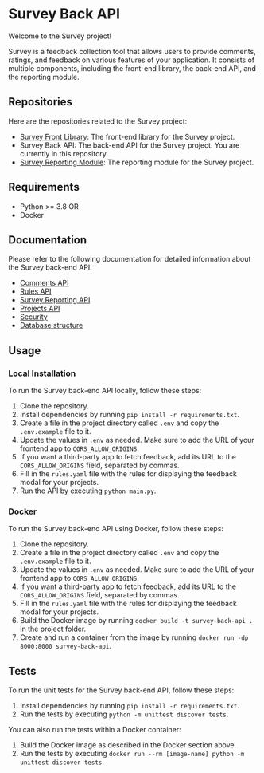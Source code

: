 # Survey Back API

Welcome to the Survey project!

Survey is a feedback collection tool that allows users to provide comments, ratings, and feedback on various features of your application. It consists of multiple components, including the front-end library, the back-end API, and the reporting module.

## Repositories

Here are the repositories related to the Survey project:

- [Survey Front Library](https://github.com/optittm/survey-front-library): The front-end library for the Survey project.
- Survey Back API: The back-end API for the Survey project. You are currently in this repository.
- [Survey Reporting Module](https://github.com/optittm/survey-reporting-module): The reporting module for the Survey project.

## Requirements

- Python >= 3.8
  OR
- Docker

## Documentation

Please refer to the following documentation for detailed information about the Survey back-end API:

- [Comments API](docs/api/comments.md)
- [Rules API](docs/api/rules.md)
- [Survey Reporting API](docs/api/report.md)
- [Projects API](docs/api/projects.md)
- [Security](docs/security.md)
- [Database structure](docs/database_structure.md)

## Usage

### Local Installation

To run the Survey back-end API locally, follow these steps:

1. Clone the repository.
2. Install dependencies by running `pip install -r requirements.txt`.
3. Create a file in the project directory called `.env` and copy the `.env.example` file to it.
4. Update the values in `.env` as needed. Make sure to add the URL of your frontend app to `CORS_ALLOW_ORIGINS`.
5. If you want a third-party app to fetch feedback, add its URL to the `CORS_ALLOW_ORIGINS` field, separated by commas.
6. Fill in the `rules.yaml` file with the rules for displaying the feedback modal for your projects.
7. Run the API by executing `python main.py`.

### Docker

To run the Survey back-end API using Docker, follow these steps:

1. Clone the repository.
2. Create a file in the project directory called `.env` and copy the `.env.example` file to it.
3. Update the values in `.env` as needed. Make sure to add the URL of your frontend app to `CORS_ALLOW_ORIGINS`.
4. If you want a third-party app to fetch feedback, add its URL to the `CORS_ALLOW_ORIGINS` field, separated by commas.
5. Fill in the `rules.yaml` file with the rules for displaying the feedback modal for your projects.
6. Build the Docker image by running `docker build -t survey-back-api .` in the project folder.
7. Create and run a container from the image by running `docker run -dp 8000:8000 survey-back-api`.

## Tests

To run the unit tests for the Survey back-end API, follow these steps:

1. Install dependencies by running `pip install -r requirements.txt`.
2. Run the tests by executing `python -m unittest discover tests`.

You can also run the tests within a Docker container:

1. Build the Docker image as described in the Docker section above.
2. Run the tests by executing `docker run --rm [image-name] python -m unittest discover tests`.
